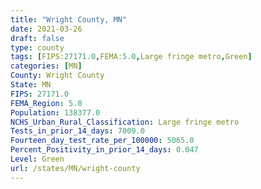 ```yaml
---
title: "Wright County, MN"
date: 2021-03-26
draft: false
type: county
tags: [FIPS:27171.0,FEMA:5.0,Large fringe metro,Green]
categories: [MN]
County: Wright County
State: MN
FIPS: 27171.0
FEMA_Region: 5.0
Population: 138377.0
NCHS_Urban_Rural_Classification: Large fringe metro
Tests_in_prior_14_days: 7009.0
Fourteen_day_test_rate_per_100000: 5065.0
Percent_Positivity_in_prior_14_days: 0.047
Level: Green
url: /states/MN/wright-county
---
```



